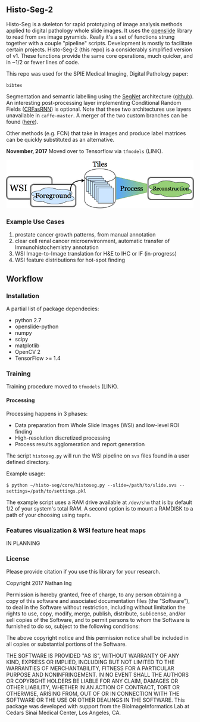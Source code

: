 ## Histo-Seg-2
Histo-Seg is a skeleton for rapid prototyping of image analysis methods applied to digital pathology whole slide images. It uses the [openslide](http://openslide.org) library to read from `svs` image pyramids. Really it's a set of functions strung together with a couple "pipeline" scripts. Development is mostly to facilitate certain projects. Histo-Seg-2 (this repo) is a considerably simplified version of v1. These functions provide the same core operations, much quicker, and in ~1/2 or fewer lines of code.

This repo was used for the SPIE Medical Imaging, Digital Pathology paper:
```
bibtex
```

Segmentation and semantic labelling using the [SegNet](http://mi.eng.cam.ac.uk/projects/segnet/) architecture ([github](https://github.com/alexgkendall/caffe-segnet)). An interesting post-processing layer implementing Conditional Random Fields ([CRFasRNN](https://github.com/torrvision/crfasrnn)) is optional. Note that these two architectures use layers unavailable in `caffe-master`. A merger of the two custom branches can be found ([here](https://github.com/nathanin/caffe-segnet-crf)).

Other methods (e.g. FCN) that take in images and produce label matrices can be quickly substituted as an alternative.

**November, 2017** Moved over to Tensorflow via `tfmodels` (LINK).


![flow_overview]


### Example Use Cases
1. prostate cancer growth patterns, from manual annotation
2. clear cell renal cancer microenvironment, automatic transfer of Immunohistochemistry annotation
3. WSI Image-to-Image translation for H\&E to IHC or IF (in-progress)
4. WSI feature distributions for hot-spot finding


## Workflow
### Installation
A partial list of package dependecies:
* python 2.7
* openslide-python
* numpy
* scipy
* matplotlib
* OpenCV 2
* TensorFlow >= 1.4

### Training
Training procedure moved to `tfmodels` (LINK).

#### Processing
Processing happens in 3 phases:
* Data preparation from Whole Slide Images (WSI) and low-level ROI finding
* High-resolution discretized processing
* Process results agglomeration and report generation

The script `histoseg.py` will run the WSI pipeline on `svs` files found in a user defined directory.

Example usage:
```
$ python ~/histo-seg/core/histoseg.py --slide=/path/to/slide.svs --settings=/path/to/settings.pkl
```

The example script uses a RAM drive available at `/dev/shm` that is by default 1/2 of your system's total RAM. A second option is to mount a RAMDISK to a path of your choosing using `tmpfs`.


### Features visualization & WSI feature heat maps
IN PLANNING

### License
Please provide citation if you use this library for your research.

Copyright 2017 Nathan Ing

Permission is hereby granted, free of charge, to any person obtaining a copy of this software and associated documentation files (the "Software"), to deal in the Software without restriction, including without limitation the rights to use, copy, modify, merge, publish, distribute, sublicense, and/or sell copies of the Software, and to permit persons to whom the Software is furnished to do so, subject to the following conditions:

The above copyright notice and this permission notice shall be included in all copies or substantial portions of the Software.

THE SOFTWARE IS PROVIDED "AS IS", WITHOUT WARRANTY OF ANY KIND, EXPRESS OR IMPLIED, INCLUDING BUT NOT LIMITED TO THE WARRANTIES OF MERCHANTABILITY, FITNESS FOR A PARTICULAR PURPOSE AND NONINFRINGEMENT. IN NO EVENT SHALL THE AUTHORS OR COPYRIGHT HOLDERS BE LIABLE FOR ANY CLAIM, DAMAGES OR OTHER LIABILITY, WHETHER IN AN ACTION OF CONTRACT, TORT OR OTHERWISE, ARISING FROM, OUT OF OR IN CONNECTION WITH THE SOFTWARE OR THE USE OR OTHER DEALINGS IN THE SOFTWARE.
This package was developed with support from the BioImageInformatics Lab at Cedars Sinai Medical Center, Los Angeles, CA.

[flow_overview]: assets/histoseg_overview.png
